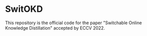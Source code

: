 # SwitOKD
This repository is the official code for the paper "Switchable Online Knowledge Distillation" accepted by ECCV 2022.
